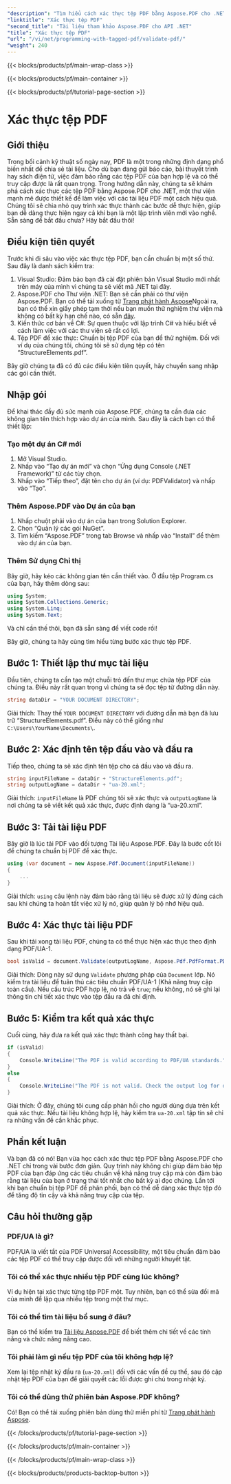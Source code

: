 ```yaml
---
"description": "Tìm hiểu cách xác thực tệp PDF bằng Aspose.PDF cho .NET. Kiểm tra sự tuân thủ các tiêu chuẩn và tạo báo cáo xác thực."
"linktitle": "Xác thực tệp PDF"
"second_title": "Tài liệu tham khảo Aspose.PDF cho API .NET"
"title": "Xác thực tệp PDF"
"url": "/vi/net/programming-with-tagged-pdf/validate-pdf/"
"weight": 240
---
```


{{< blocks/products/pf/main-wrap-class >}}

{{< blocks/products/pf/main-container >}}

{{< blocks/products/pf/tutorial-page-section >}}

# Xác thực tệp PDF

## Giới thiệu

Trong bối cảnh kỹ thuật số ngày nay, PDF là một trong những định dạng phổ biến nhất để chia sẻ tài liệu. Cho dù bạn đang gửi báo cáo, bài thuyết trình hay sách điện tử, việc đảm bảo rằng các tệp PDF của bạn hợp lệ và có thể truy cập được là rất quan trọng. Trong hướng dẫn này, chúng ta sẽ khám phá cách xác thực các tệp PDF bằng Aspose.PDF cho .NET, một thư viện mạnh mẽ được thiết kế để làm việc với các tài liệu PDF một cách hiệu quả. Chúng tôi sẽ chia nhỏ quy trình xác thực thành các bước dễ thực hiện, giúp bạn dễ dàng thực hiện ngay cả khi bạn là một lập trình viên mới vào nghề. Sẵn sàng để bắt đầu chưa? Hãy bắt đầu thôi!

## Điều kiện tiên quyết

Trước khi đi sâu vào việc xác thực tệp PDF, bạn cần chuẩn bị một số thứ. Sau đây là danh sách kiểm tra:

1. Visual Studio: Đảm bảo bạn đã cài đặt phiên bản Visual Studio mới nhất trên máy của mình vì chúng ta sẽ viết mã .NET tại đây.
2. Aspose.PDF cho Thư viện .NET: Bạn sẽ cần phải có thư viện Aspose.PDF. Bạn có thể tải xuống từ [Trang phát hành Aspose](https://releases.aspose.com/pdf/net/)Ngoài ra, bạn có thể xin giấy phép tạm thời nếu bạn muốn thử nghiệm thư viện mà không có bất kỳ hạn chế nào, có sẵn [đây](https://purchase.aspose.com/temporary-license/).
3. Kiến thức cơ bản về C#: Sự quen thuộc với lập trình C# và hiểu biết về cách làm việc với các thư viện sẽ rất có lợi.
4. Tệp PDF để xác thực: Chuẩn bị tệp PDF của bạn để thử nghiệm. Đối với ví dụ của chúng tôi, chúng tôi sẽ sử dụng tệp có tên “StructureElements.pdf”.

Bây giờ chúng ta đã có đủ các điều kiện tiên quyết, hãy chuyển sang nhập các gói cần thiết.

## Nhập gói

Để khai thác đầy đủ sức mạnh của Aspose.PDF, chúng ta cần đưa các không gian tên thích hợp vào dự án của mình. Sau đây là cách bạn có thể thiết lập:

### Tạo một dự án C# mới

1. Mở Visual Studio.
2. Nhấp vào “Tạo dự án mới” và chọn “Ứng dụng Console (.NET Framework)” từ các tùy chọn.
3. Nhấp vào “Tiếp theo”, đặt tên cho dự án (ví dụ: PDFValidator) và nhấp vào “Tạo”.

### Thêm Aspose.PDF vào Dự án của bạn

1. Nhấp chuột phải vào dự án của bạn trong Solution Explorer.
2. Chọn “Quản lý các gói NuGet”.
3. Tìm kiếm “Aspose.PDF” trong tab Browse và nhấp vào “Install” để thêm vào dự án của bạn.

### Thêm Sử dụng Chỉ thị

Bây giờ, hãy kéo các không gian tên cần thiết vào. Ở đầu tệp Program.cs của bạn, hãy thêm dòng sau:

```csharp
using System;
using System.Collections.Generic;
using System.Linq;
using System.Text;
```

Và chỉ cần thế thôi, bạn đã sẵn sàng để viết code rồi!

Bây giờ, chúng ta hãy cùng tìm hiểu từng bước xác thực tệp PDF.

## Bước 1: Thiết lập thư mục tài liệu

Đầu tiên, chúng ta cần tạo một chuỗi trỏ đến thư mục chứa tệp PDF của chúng ta. Điều này rất quan trọng vì chúng ta sẽ đọc tệp từ đường dẫn này.

```csharp
string dataDir = "YOUR DOCUMENT DIRECTORY";
```

Giải thích: Thay thế `YOUR DOCUMENT DIRECTORY` với đường dẫn mà bạn đã lưu trữ “StructureElements.pdf”. Điều này có thể giống như `C:\Users\YourName\Documents\`.

## Bước 2: Xác định tên tệp đầu vào và đầu ra

Tiếp theo, chúng ta sẽ xác định tên tệp cho cả đầu vào và đầu ra. 

```csharp
string inputFileName = dataDir + "StructureElements.pdf";
string outputLogName = dataDir + "ua-20.xml";
```

Giải thích: `inputFileName` là PDF chúng tôi sẽ xác thực và `outputLogName` là nơi chúng ta sẽ viết kết quả xác thực, được định dạng là “ua-20.xml”.

## Bước 3: Tải tài liệu PDF

Bây giờ là lúc tải PDF vào đối tượng Tài liệu Aspose.PDF. Đây là bước cốt lõi để chúng ta chuẩn bị PDF để xác thực.

```csharp
using (var document = new Aspose.Pdf.Document(inputFileName))
{
    ...
}
```

Giải thích: `using` câu lệnh này đảm bảo rằng tài liệu sẽ được xử lý đúng cách sau khi chúng ta hoàn tất việc xử lý nó, giúp quản lý bộ nhớ hiệu quả.

## Bước 4: Xác thực tài liệu PDF

Sau khi tải xong tài liệu PDF, chúng ta có thể thực hiện xác thực theo định dạng PDF/UA-1. 

```csharp
bool isValid = document.Validate(outputLogName, Aspose.Pdf.PdfFormat.PDF_UA_1);
```

Giải thích: Dòng này sử dụng `Validate` phương pháp của `Document` lớp. Nó kiểm tra tài liệu để tuân thủ các tiêu chuẩn PDF/UA-1 (Khả năng truy cập toàn cầu). Nếu cấu trúc PDF hợp lệ, nó trả về `true`; nếu không, nó sẽ ghi lại thông tin chi tiết xác thực vào tệp đầu ra đã chỉ định.

## Bước 5: Kiểm tra kết quả xác thực

Cuối cùng, hãy đưa ra kết quả xác thực thành công hay thất bại.

```csharp
if (isValid)
{
    Console.WriteLine("The PDF is valid according to PDF/UA standards.");
}
else
{
    Console.WriteLine("The PDF is not valid. Check the output log for details.");
}
```

Giải thích: Ở đây, chúng tôi cung cấp phản hồi cho người dùng dựa trên kết quả xác thực. Nếu tài liệu không hợp lệ, hãy kiểm tra `ua-20.xml` tập tin sẽ chỉ ra những vấn đề cần khắc phục.

## Phần kết luận

Và bạn đã có nó! Bạn vừa học cách xác thực tệp PDF bằng Aspose.PDF cho .NET chỉ trong vài bước đơn giản. Quy trình này không chỉ giúp đảm bảo tệp PDF của bạn đáp ứng các tiêu chuẩn về khả năng truy cập mà còn đảm bảo rằng tài liệu của bạn ở trạng thái tốt nhất cho bất kỳ ai đọc chúng. Lần tới khi bạn chuẩn bị tệp PDF để phân phối, bạn có thể dễ dàng xác thực tệp đó để tăng độ tin cậy và khả năng truy cập của tệp.

## Câu hỏi thường gặp

### PDF/UA là gì?  
PDF/UA là viết tắt của PDF Universal Accessibility, một tiêu chuẩn đảm bảo các tệp PDF có thể truy cập được đối với những người khuyết tật.

### Tôi có thể xác thực nhiều tệp PDF cùng lúc không?  
Ví dụ hiện tại xác thực từng tệp PDF một. Tuy nhiên, bạn có thể sửa đổi mã của mình để lặp qua nhiều tệp trong một thư mục.

### Tôi có thể tìm tài liệu bổ sung ở đâu?  
Bạn có thể kiểm tra [Tài liệu Aspose.PDF](https://reference.aspose.com/pdf/net/) để biết thêm chi tiết về các tính năng và chức năng nâng cao.

### Tôi phải làm gì nếu tệp PDF của tôi không hợp lệ?  
Xem lại tệp nhật ký đầu ra (`ua-20.xml`) đối với các vấn đề cụ thể, sau đó cập nhật tệp PDF của bạn để giải quyết các lỗi được ghi chú trong nhật ký.

### Tôi có thể dùng thử phiên bản Aspose.PDF không?  
Có! Bạn có thể tải xuống phiên bản dùng thử miễn phí từ [Trang phát hành Aspose](https://releases.aspose.com/).

{{< /blocks/products/pf/tutorial-page-section >}}

{{< /blocks/products/pf/main-container >}}

{{< /blocks/products/pf/main-wrap-class >}}

{{< blocks/products/products-backtop-button >}}